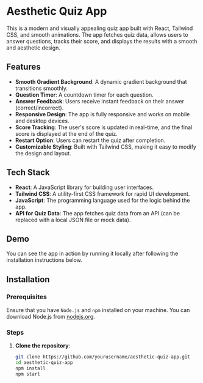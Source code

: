 # Aesthetic Quiz App

This is a modern and visually appealing quiz app built with React, Tailwind CSS, and smooth animations. The app fetches quiz data, allows users to answer questions, tracks their score, and displays the results with a smooth and aesthetic design.

## Features

- **Smooth Gradient Background**: A dynamic gradient background that transitions smoothly.
- **Question Timer**: A countdown timer for each question.
- **Answer Feedback**: Users receive instant feedback on their answer (correct/incorrect).
- **Responsive Design**: The app is fully responsive and works on mobile and desktop devices.
- **Score Tracking**: The user's score is updated in real-time, and the final score is displayed at the end of the quiz.
- **Restart Option**: Users can restart the quiz after completion.
- **Customizable Styling**: Built with Tailwind CSS, making it easy to modify the design and layout.

## Tech Stack

- **React**: A JavaScript library for building user interfaces.
- **Tailwind CSS**: A utility-first CSS framework for rapid UI development.
- **JavaScript**: The programming language used for the logic behind the app.
- **API for Quiz Data**: The app fetches quiz data from an API (can be replaced with a local JSON file or mock data).

## Demo

You can see the app in action by running it locally after following the installation instructions below.

## Installation

### Prerequisites

Ensure that you have `Node.js` and `npm` installed on your machine. You can download Node.js from [nodejs.org](https://nodejs.org/).

### Steps

1. **Clone the repository**:

   ```bash
   git clone https://github.com/yourusername/aesthetic-quiz-app.git
   cd aesthetic-quiz-app
   npm install
   npm start

   ```
